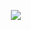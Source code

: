 ‎ ‎ ‎ ‎ ‎ ‎ ‎ ‎ ‎ ‎ ‎ ‎ ‎ ‎ ‎ ‎‎ ![](https://komarev.com/ghpvc/?username=seildirectory&label=pizzas+delivered&color=red&base=25070&abbreviated=true)
